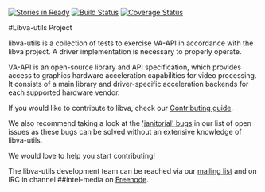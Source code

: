 [![Stories in Ready](https://badge.waffle.io/01org/libva-utils.png?label=ready&title=Ready)](http://waffle.io/01org/libva-utils)
[![Build Status](https://travis-ci.org/01org/libva-utils.svg?branch=master)](https://travis-ci.org/01org/libva-utils)
[![Coverage Status](https://coveralls.io/repos/github/01org/libva-utils/badge.svg?branch=master)](https://coveralls.io/github/01org/libva-utils?branch=master)

#Libva-utils Project

libva-utils is a collection of tests to exercise VA-API in accordance
with the libva project. A driver implementation is necessary to properly
operate.

VA-API is an open-source library and API specification, which
provides access to graphics hardware acceleration capabilities
for video processing. It consists of a main library and
driver-specific acceleration backends for each supported hardware 
vendor.

If you would like to contribute to libva, check our [Contributing
guide](https://github.com/01org/libva-utils/blob/master/CONTRIBUTING.md).

We also recommend taking a look at the ['janitorial'
bugs](https://github.com/01org/libva-utils/issues?q=is%3Aopen+is%3Aissue+label%3AJanitorial)
in our list of open issues as these bugs can be solved without an
extensive knowledge of libva-utils.

We would love to help you start contributing!

The libva-utils development team can be reached via our [mailing
list](https://lists.01.org/mailman/listinfo/intel-vaapi-media) and on IRC
in channel ##intel-media on [Freenode](https://freenode.net/kb/answer/chat).
